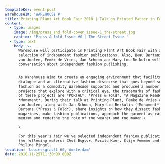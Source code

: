 ```yaml
---
templateKey: event-post
warehouseID: 'WAREHOUSE #'
title: Printing Plant Art Book Fair 2018 | Talk on Printed Matter in Fashion
content:
  - type: images
    image: /img/press_and_fold-cover_issue-1_the-street.jpg
    caption: 'Press & Fold Issue #0 | The Street Issue.'
  - type: text
    body: >-
      Warehouse will participate in Printing Plant Art Book Fair with a
      selection of independent fashion publications. Also, Beau Bertens, Elisa
      van Joolen, Femke de Vries, Jan Schoon and Mary-Lou Berkulin will have a
      conversation about independent fashion publishing.


      As Warehouse aims to create an engaging environment that facilitates
      dialogue and an alternative fashion discourse that goes beyond seeing
      fashion as a commodity Warehouse supported and produced a number of
      projects that explore with a critical eye, the trademarks of fashion. Some
      of these projects are *PORTAL*, *Press & Fold*, *A Magazine Reader* and
      *Monument*. During their talk at Printing Plant, Femke de Vries and Elisa
      van Joolen, along with Jan Schoon, Mary-Lou Berkulin (*Monument*) and Beau
      Bertens (*Press & Fold*), share insights on how they dissect fashion
      magazines, make fashion publications, approach the garment as carrier and
      medium and redefine the role of the wearer and the maker.\

      \

      For this year's fair we've selected independent fashion publications by
      the following makers: Chet Bugter, Rosita Kaer, Stijn Pommée and Zoe
      Philine Pingel.
location: 'Looiersgracht 60, Amsterdam'
date: 2018-11-25T11:30:00.000Z
---
```

